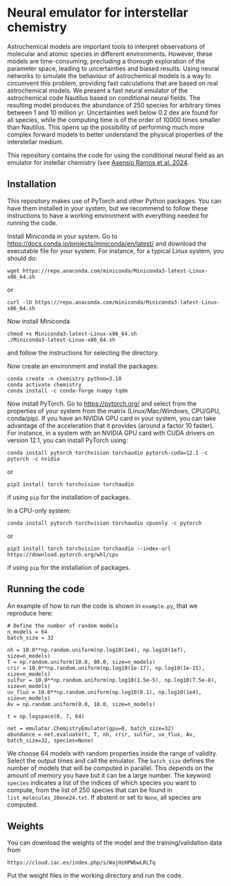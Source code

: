 # Neural emulator for interstellar chemistry

Astrochemical models are important tools to interpret observations of molecular and atomic species in different 
environments. However, these models are time-consuming, precluding a thorough exploration of the parameter space, 
leading to uncertainties and biased results. Using neural networks to simulate the behaviour of astrochemical models 
is a way to circumvent this problem, providing fast calculations that are based on real astrochemical models. We 
present a fast neural emulator of the astrochemical code Nautilus based on conditional neural fields. The resulting 
model produces the abundance of 250 species for arbitrary times between 1 and 10 million yr. Uncertainties well below 0.2 dex 
are found for all species, while the computing time is of the order of 10000 times smaller than Nautilus. This 
opens up the possibility of performing much more complex forward models to better understand the physical properties of the 
interstellar medium. 

This repository contains the code for using the conditional neural field
as an emulator for instellar chemistry (see [Asensio Ramos et al. 2024](https://ui.adsabs.harvard.edu/abs/2024MNRAS.531.4930A/abstract).

## Installation

This repository makes use of PyTorch and other Python packages. You can have them
installed in your system, but we recommend to follow these instructions to
have a working environment with everything needed for running the code.

Install Miniconda in your system. Go to https://docs.conda.io/projects/miniconda/en/latest/ and download the executable file for your system. For instance, for a typical Linux system, you should do:

    wget https://repo.anaconda.com/miniconda/Miniconda3-latest-Linux-x86_64.sh

or 

    curl -lO https://repo.anaconda.com/miniconda/Miniconda3-latest-Linux-x86_64.sh

Now install Miniconda

    chmod +x Miniconda3-latest-Linux-x86_64.sh
    ./Miniconda3-latest-Linux-x86_64.sh

and follow the instructions for selecting the directory.

Now create an environment and install the packages:

    conda create -n chemistry python=3.10
    conda activate chemistry
    conda install -c conda-forge numpy tqdm 

Now install PyTorch. Go to https://pytorch.org/ and select from the properties of 
your system from the matrix (Linux/Mac/Windows, CPU/GPU, conda/pip). If you have an 
NVIDIA GPU card in your system, you can take advantage of the acceleration that it
provides (around a factor 10 faster). For instance, in a system with an NVIDIA GPU
card with CUDA drivers on version 12.1, you can install PyTorch using:

    conda install pytorch torchvision torchaudio pytorch-cuda=12.1 -c pytorch -c nvidia

or

    pip3 install torch torchvision torchaudio

if using `pip` for the installation of packages.

In a CPU-only system:

    conda install pytorch torchvision torchaudio cpuonly -c pytorch

or

    pip3 install torch torchvision torchaudio --index-url https://download.pytorch.org/whl/cpu

if using `pip` for the installation of packages.

## Running the code

An example of how to run the code is shown in `example.py`, that we reproduce here:

    # Define the number of random models 
    n_models = 64
    batch_size = 32

    nh = 10.0**np.random.uniform(np.log10(1e4), np.log10(1e7), size=n_models)
    T = np.random.uniform(10.0, 80.0, size=n_models)
    crir = 10.0**np.random.uniform(np.log10(1e-17), np.log10(1e-15), size=n_models)
    sulfur = 10.0**np.random.uniform(np.log10(1.5e-5), np.log10(7.5e-8), size=n_models)
    uv_flux = 10.0**np.random.uniform(np.log10(0.1), np.log10(1e4), size=n_models)
    Av = np.random.uniform(0.0, 18.0, size=n_models)
    
    t = np.logspace(0, 7, 64)

    net = emulator.ChemistryEmulator(gpu=0, batch_size=32)
    abundance = net.evaluate(t, T, nh, crir, sulfur, uv_flux, Av, batch_size=32, species=None)

We choose 64 models with random properties inside the range of validity. Select the output times and call the emulator. The `batch_size` defines the number of models that will be computed in parallel. This depends on the amount of memory you have but it can be a large number. The keyword `species` indicates a list of the indices of which species you
want to compute, from the list of 250 species that can be found in `list_molecules_20ene24.txt`. If abstent or
set to `None`, all species are computed.

## Weights

You can download the weights of the model and the training/validation data from
    
    https://cloud.iac.es/index.php/s/WajHzHPWbwLRLTq

Put the weight files in the working directory and run the code.
